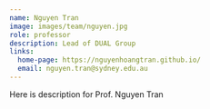 ```yaml
---
name: Nguyen Tran
image: images/team/nguyen.jpg
role: professor
description: Lead of DUAL Group
links:
  home-page: https://nguyenhoangtran.github.io/
  email: nguyen.tran@sydney.edu.au
---
```


Here is description for Prof. Nguyen Tran